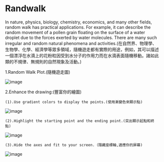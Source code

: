 # Randwalk
In nature, physics, biology, chemistry, economics, and many other fields, random walk has practical applications. For example, it can describe the random movement of a pollen grain floating on the surface of a water droplet due to the forces exerted by water molecules. There are many such irregular and random natural phenomena and activities.(在自然界、物理學、生物學、化學、經濟學等眾多領域，隨機遊走都有實際的用途，例如，其可以描述一個漂浮在水滴上的花粉粒因受到水分子的作用力而在水滴表面隨機移動。諸如此類的不規律、無規則的自然現象及活動。)

1.Random Walk Plot.(隨機遊走圖)

![image](https://github.com/user-attachments/assets/0f747043-7edc-48d4-a013-69ff69a6fd69)

2.Enhance the drawing:(豐富你的繪圖)

    (1).Use gradient colors to display the points.(使用漸變色來顯示點)
    
 ![image](https://github.com/user-attachments/assets/c0b876d7-285d-42b8-ab9a-15db648bd085)
 
    (2).Highlight the starting point and the ending point.(突出顯示起點和終點)
    
 ![image](https://github.com/user-attachments/assets/3ca144e0-eb22-4019-9b1d-7fb5a9f33ba9)
 
    (3).Hide the axes and fit to your screen.（隱藏座標軸,適應你的屏幕)
    
  ![image](https://github.com/user-attachments/assets/e76012d3-4ddc-4df2-a501-3c5e140a04fd)
